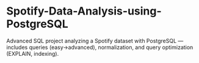 # Spotify-Data-Analysis-using-PostgreSQL
Advanced SQL project analyzing a Spotify dataset with PostgreSQL — includes queries (easy→advanced), normalization, and query optimization (EXPLAIN, indexing).
